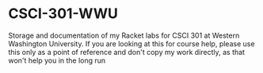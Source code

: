 # CSCI-301-WWU
Storage and documentation of my Racket labs for CSCI 301 at Western Washington University. If you are looking at this for course help, please use this only as a point of reference and don't copy my work directly, as that won't help you in the long run 
